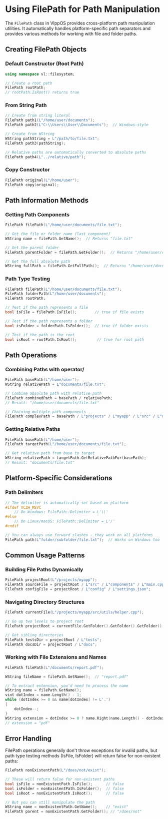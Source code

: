 # Using FilePath for Path Manipulation

The `FilePath` class in VlppOS provides cross-platform path manipulation utilities. It automatically handles platform-specific path separators and provides various methods for working with file and folder paths.

## Creating FilePath Objects

### Default Constructor (Root Path)
```cpp
using namespace vl::filesystem;

// Create a root path
FilePath rootPath;
// rootPath.IsRoot() returns true
```

### From String Path
```cpp
// Create from string literal
FilePath path1(L"/home/user/documents");
FilePath path2(L"C:\\Users\\User\\Documents");  // Windows-style

// Create from WString
WString pathString = L"/path/to/file.txt";
FilePath path3(pathString);

// Relative paths are automatically converted to absolute paths
FilePath path4(L"../relative/path");
```

### Copy Constructor
```cpp
FilePath original(L"/home/user");
FilePath copy(original);
```

## Path Information Methods

### Getting Path Components
```cpp
FilePath filePath(L"/home/user/documents/file.txt");

// Get the file or folder name (last component)
WString name = filePath.GetName();  // Returns "file.txt"

// Get the parent folder
FilePath parentFolder = filePath.GetFolder();  // Returns "/home/user/documents"

// Get the full absolute path
WString fullPath = filePath.GetFullPath();  // Returns "/home/user/documents/file.txt"
```

### Path Type Testing
```cpp
FilePath filePath(L"/home/user/documents/file.txt");
FilePath folderPath(L"/home/user/documents");
FilePath rootPath;

// Test if the path represents a file
bool isFile = filePath.IsFile();        // true if file exists

// Test if the path represents a folder
bool isFolder = folderPath.IsFolder();  // true if folder exists

// Test if the path is the root
bool isRoot = rootPath.IsRoot();         // true for root path
```

## Path Operations

### Combining Paths with operator/
```cpp
FilePath basePath(L"/home/user");
WString relativePath = L"documents/file.txt";

// Combine absolute path with relative path
FilePath combinedPath = basePath / relativePath;
// Result: "/home/user/documents/file.txt"

// Chaining multiple path components
FilePath complexPath = basePath / L"projects" / L"myapp" / L"src" / L"main.cpp";
```

### Getting Relative Paths
```cpp
FilePath basePath(L"/home/user");
FilePath targetPath(L"/home/user/documents/file.txt");

// Get relative path from base to target
WString relativePath = targetPath.GetRelativePathFor(basePath);
// Result: "documents/file.txt"
```

## Platform-Specific Considerations

### Path Delimiters
```cpp
// The delimiter is automatically set based on platform
#ifdef VCZH_MSVC
    // On Windows: FilePath::Delimiter = L'\\'
#else
    // On Linux/macOS: FilePath::Delimiter = L'/'
#endif

// You can always use forward slashes - they work on all platforms
FilePath path(L"folder/subfolder/file.txt");  // Works on Windows too
```

## Common Usage Patterns

### Building File Paths Dynamically
```cpp
FilePath projectRoot(L"/projects/myapp");
FilePath sourceFile = projectRoot / L"src" / L"components" / L"main.cpp";
FilePath configFile = projectRoot / L"config" / L"settings.json";
```

### Navigating Directory Structures
```cpp
FilePath currentFile(L"/projects/myapp/src/utils/helper.cpp");

// Go up two levels to project root
FilePath projectRoot = currentFile.GetFolder().GetFolder().GetFolder();

// Get sibling directories
FilePath testsDir = projectRoot / L"tests";
FilePath docsDir = projectRoot / L"docs";
```

### Working with File Extensions and Names
```cpp
FilePath filePath(L"/documents/report.pdf");

WString fileName = filePath.GetName();  // "report.pdf"

// To extract extension, you'd need to process the name
WString name = filePath.GetName();
vint dotIndex = name.Length() - 1;
while (dotIndex >= 0 && name[dotIndex] != L'.')
{
    dotIndex--;
}
WString extension = dotIndex >= 0 ? name.Right(name.Length() - dotIndex - 1) : L"";
// extension = "pdf"
```

## Error Handling

FilePath operations generally don't throw exceptions for invalid paths, but path type testing methods (IsFile, IsFolder) will return false for non-existent paths:

```cpp
FilePath nonExistentPath(L"/does/not/exist");

// These will return false for non-existent paths
bool isFile = nonExistentPath.IsFile();      // false
bool isFolder = nonExistentPath.IsFolder();  // false
bool isRoot = nonExistentPath.IsRoot();      // false

// But you can still manipulate the path
WString name = nonExistentPath.GetName();    // "exist"
FilePath parent = nonExistentPath.GetFolder(); // "/does/not"
```